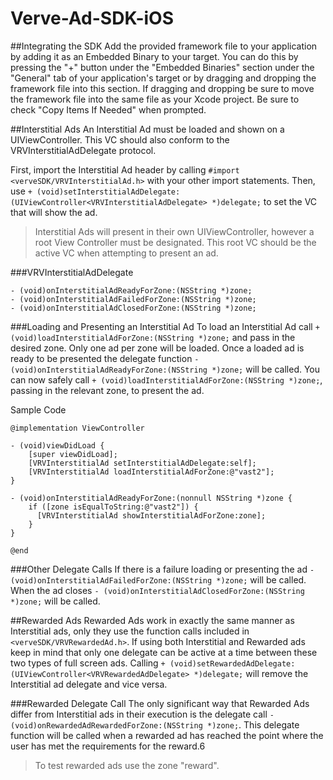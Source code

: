 # Verve-Ad-SDK-iOS

##Integrating the SDK
Add the provided framework file to your application by adding it as an Embedded Binary to your target. You can do this by pressing the "+" button under the "Embedded Binaries" section under the "General" tab of your application's target or by dragging and dropping the framework file into this section. If dragging and dropping be sure to move the framework file into the same file as your Xcode project. Be sure to check "Copy Items If Needed" when prompted.

##Interstitial Ads
An Interstitial Ad must be loaded and shown on a UIViewController. This VC should also conform to the VRVInterstitialAdDelegate protocol.

First, import the Interstitial Ad header by calling `#import <verveSDK/VRVInterstitialAd.h>` with your other import statements. Then, use `+ (void)setInterstitialAdDelegate:(UIViewController<VRVInterstitialAdDelegate> *)delegate;`
to set the VC that will show the ad.

>Interstitial Ads will present in their own UIViewController, however a root View Controller must be designated. This root VC should be the active VC when attempting to present an ad.

###VRVInterstitialAdDelegate
```
- (void)onInterstitialAdReadyForZone:(NSString *)zone;
- (void)onInterstitialAdFailedForZone:(NSString *)zone;
- (void)onInterstitialAdClosedForZone:(NSString *)zone;
```

###Loading and Presenting an Interstitial Ad
To load an Interstitial Ad call `+ (void)loadInterstitialAdForZone:(NSString *)zone;` and pass in the desired zone. Only one ad per zone will be loaded. Once a loaded ad is ready to be presented the delegate function `- (void)onInterstitialAdReadyForZone:(NSString *)zone;` will be called. You can now safely call `+ (void)loadInterstitialAdForZone:(NSString *)zone;`, passing in the relevant zone, to present the ad.

Sample Code
```
@implementation ViewController

- (void)viewDidLoad {
    [super viewDidLoad];
    [VRVInterstitialAd setInterstitialAdDelegate:self];
    [VRVInterstitialAd loadInterstitialAdForZone:@"vast2"];
}

- (void)onInterstitialAdReadyForZone:(nonnull NSString *)zone {
    if ([zone isEqualToString:@"vast2"]) {
      [VRVInterstitialAd showInterstitialAdForZone:zone];
    }
}

@end
```

###Other Delegate Calls
If there is a failure loading or presenting the ad `- (void)onInterstitialAdFailedForZone:(NSString *)zone;` will be called. When the ad closes `- (void)onInterstitialAdClosedForZone:(NSString *)zone;` will be called.

##Rewarded Ads
Rewarded Ads work in exactly the same manner as Interstitial ads, only they use the function calls included in `<verveSDK/VRVRewardedAd.h>`. If using both Interstitial and Rewarded ads keep in mind that only one delegate can be active at a time between these two types of full screen ads. Calling `+ (void)setRewardedAdDelegate:(UIViewController<VRVRewardedAdDelegate> *)delegate;` will remove the Interstitial ad delegate and vice versa.

###Rewarded Delegate Call
The only significant way that Rewarded Ads differ from Interstitial ads in their execution is the delegate call `- (void)onRewardedAdRewardedForZone:(NSString *)zone;`. This delegate function will be called when a rewarded ad has reached the point where the user has met the requirements for the reward.6

>To test rewarded ads use the zone "reward".
